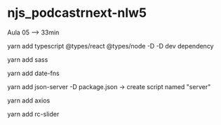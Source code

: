 # njs_podcastrnext-nlw5

Aula 05 --> 33min

yarn add typescript @types/react @types/node -D 
-D dev dependency

yarn add sass

yarn add date-fns

yarn add json-server -D
package.json -> create script named "server"


yarn add axios

yarn add rc-slider